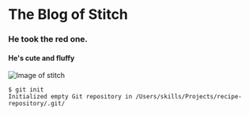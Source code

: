 # The Blog of Stitch
### He took the red one.
#### He's cute and fluffy 
![Image of stitch](https://static.wikia.nocookie.net/disney/images/b/b7/Profile_-_Stitch.jpg)
```
$ git init
Initialized empty Git repository in /Users/skills/Projects/recipe-repository/.git/
```
